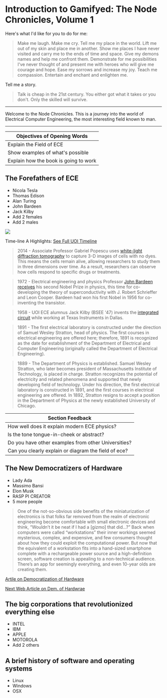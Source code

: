 # Introduction to Gamifyed: The Node Chronicles, Volume 1


Here's what I'd like for you to do for me:


> Make me laugh. Make me cry. Tell me my place in the world. Lift me out of my skin and place me in another. Show me places I have never visited and carry me to the ends of time and space. Give my demons names and help me confront them. Demonstrate for me possibilities I've never thought of and present me with heroes who will give me courage and hope. Ease my sorrows and increase my joy. Teach me compassion. Entertain and enchant and enlighten me. 

Tell me a story. 

> Talk is cheap in the 21st century. You either got what it takes or you don't. Only the skilled will survive.



---


Welcome to the Node Chronicles. This is a journey into the world of Electrical Computer Engineering, the most interesting field known to man. 


---



| Objectives of Opening Words |
| -- |
| Explain the Field of ECE |
| Show examples of what's possible |
| Explain how the book is going to work |




## The Forefathers of ECE
* Nicola Tesla
* Thomas Edison
* Alan Turing
* John Bardeen
* Jack Kilby
* Add 2 females
* Add 2 males

![](http://span.ece.utah.edu/uploads/ECElogo.png)

Time-line A Highlights: [See Full UOI Timeline](http://www.ece.illinois.edu/about/history/#1800)


> 2014 - Associate Professor Gabriel Popescu uses [white-light diffraction tomography](http://www.nature.com/nphoton/journal/v8/n3/images_article/nphoton.2013.350-f4.jpg) to capture 3-D images of cells with no dyes. This means the cells remain alive, allowing researchers to study them in three dimensions over time. As a result, researchers can observe how cells respond to specific drugs or treatments.


> 1972 - Electrical engineering and physics Professor [John Bardeen receives](http://www.famousinventors.org/images/john-bardeen.jpg) his second Nobel Prize in physics, this time for co-developing the theory of superconductivity with J. Robert Schrieffer and Leon Cooper. Bardeen had won his first Nobel in 1956 for co-inventing the transistor.


> 1958 - UOI ECE alumnus Jack Kilby (BSEE '47) invents the [integrated circuit](https://upload.wikimedia.org/wikipedia/en/4/42/Kilby_solid_circuit.jpg) while working at Texas Instruments in Dallas.

> 1891 - The first electrical laboratory is constructed under the direction of Samuel Wesley Stratton, head of physics. The first courses in electrical engineering are offered here; therefore, 1891 is recognized as the date for establishment of the Department of Electrical and Computer Engineering (originally called the Department of Electrical Engineering).

> 1889 - The Department of Physics is established. Samuel Wesley Stratton, who later becomes president of Massachusetts Institute of Technology, is placed in charge. Stratton recognizes the potential of electricity and related phenomena and supported that newly developing field of technology. Under his direction, the first electrical laboratory is constructed in 1891, and the first courses in electrical engineering are offered. In 1892, Stratton resigns to accept a position in the Department of Physics at the newly established University of Chicago.




| Section Feedback |
| -- |
| How well does it explain modern ECE physics? |
| Is the tone tongue-in-cheek or abstract? |
| Do you have other examples from other Universities? |
| Can you clearly explain or diagram the field of ece? |


## The New Democratizers of Hardware

* Lady Ada
* Massimo Bansi
* Elon Musk
* RASP PI CREATOR
* 5 more people


> One of the not-so-obvious side benefits of the miniaturization of electronics is that folks far removed from the realm of electronic engineering become comfortable with small electronic devices and think, “Wouldn’t it be neat if I had a [gizmo] that did…?” Back when computers were called “workstations” their inner workings seemed mysterious, complex, and expensive, and few consumers thought about how they could exploit the computational power. But now that the equivalent of a workstation fits into a hand-sized smartphone complete with a rechargeable power source and a high-definition screen,  software creation is appealing to a non-technical audience. There’s an app for seemingly everything, and even 10-year olds are creating them.

[Artile on Democratization of Hardware](http://www.edn.com/electronics-blogs/powersource/4311918/Adafruit-Sparkfun-point-to-the-democratization-of-hardware)

[Next Web Article on Dem. of Hardwrae](https://thenxtbet.wordpress.com/2014/03/26/is-democratization-of-hardware-the-next-big-wave-in-smartphones/)


## The big corporations that revolutionized everything else

* INTEL
* IBM
* APPLE
* MOTOROLA
* Add 2 others



## A brief history of software and operating systems

* Linux
* Windows
* OSX
















